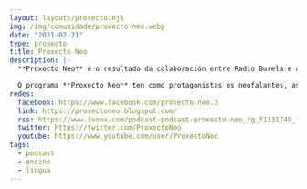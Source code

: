 ```yaml
---
layout: layouts/proxecto.njk
img: /img/comunidade/proxecto-neo.webp
date: "2021-02-21"
type: proxecto
title: Proxecto Neo
description: |-
  **Proxecto Neo** é o resultado da colaboración entre Radio Burela e a área de Innovación Educativa do Instituto Perdouro. Estamos en antena todos os mércores entre as 5 e as 6 da tarde. Pode acompañarnos desde calquera lugar do mundo en Radio Burela.

  O programa **Proxecto Neo** ten como protagonistas os neofalantes, as fillas e os fillos adoptivos da nosa terra.
redes:
  facebook: https://www.facebook.com/proxecto.neo.3
  link: https://proxectoneo.blogspot.com/
  rss: https://www.ivoox.com/podcast-podcast-proxecto-neo_fg_f1131749_filtro_1.xml
  twitter: https://twitter.com/ProxectoNeo
  youtube: https://www.youtube.com/user/ProxectoNeo
tags:
  - podcast
  - ensino
  - lingua
---
```

